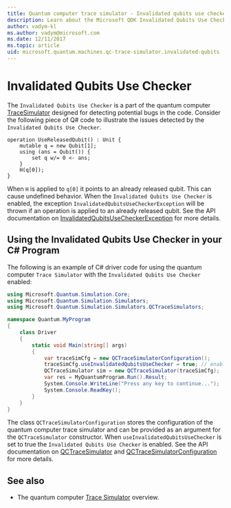 ```yaml
---
title: Quantum computer trace simulator - Invalidated qubits use checker
description: Learn about the Microsoft QDK Invalidated Qubits Use Checker, which checks your Q# code for potentially invalid qubits.
author: vadym-kl
ms.author: vadym@microsoft.com 
ms.date: 12/11/2017
ms.topic: article
uid: microsoft.quantum.machines.qc-trace-simulator.invalidated-qubits
---
```


# Invalidated Qubits Use Checker

The `Invalidated Qubits Use Checker` is a part of the quantum computer [TraceSimulator](xref:microsoft.quantum.machines.qc-trace-simulator.intro) designed for detecting potential bugs in the code. Consider the following piece of Q# code to illustrate the issues detected by the `Invalidated Qubits Use Checker`.

```qsharp
operation UseReleasedQubit() : Unit {
    mutable q = new Qubit[1];
    using (ans = Qubit()) {
        set q w/= 0 <- ans;
    }
    H(q[0]);
}
```

When `H` is applied to `q[0]` it points to an already released qubit. This can cause undefined behavior. When the `Invalidated Qubits Use Checker` is enabled, the exception `InvalidatedQubitsUseCheckerException` will be thrown if an operation is applied to an already released qubit. See the API documentation on [InvalidatedQubitsUseCheckerException](https://docs.microsoft.com/dotnet/api/Microsoft.Quantum.Simulation.Simulators.QCTraceSimulators.InvalidatedQubitsUseCheckerException) for more details.

## Using the Invalidated Qubits Use Checker in your C# Program

The following is an example of C# driver code for using the quantum computer `Trace
Simulator` with the `Invalidated Qubits Use Checker` enabled: 

```csharp
using Microsoft.Quantum.Simulation.Core;
using Microsoft.Quantum.Simulation.Simulators;
using Microsoft.Quantum.Simulation.Simulators.QCTraceSimulators;

namespace Quantum.MyProgram
{
    class Driver
    {
        static void Main(string[] args)
        {
            var traceSimCfg = new QCTraceSimulatorConfiguration();
            traceSimCfg.useInvalidatedQubitsUseChecker = true; // enables useInvalidatedQubitsUseChecker
            QCTraceSimulator sim = new QCTraceSimulator(traceSimCfg);
            var res = MyQuantumProgram.Run().Result;
            System.Console.WriteLine("Press any key to continue...");
            System.Console.ReadKey();
        }
    }
}
```

The class `QCTraceSimulatorConfiguration` stores the configuration of the quantum
computer trace simulator and can be provided as an argument for
the `QCTraceSimulator` constructor. When `useInvalidatedQubitsUseChecker` is set to true
the `Invalidated Qubits Use Checker` is enabled. See the API documentation on [QCTraceSimulator](https://docs.microsoft.com/dotnet/api/Microsoft.Quantum.Simulation.Simulators.QCTraceSimulators.QCTraceSimulator) and [QCTraceSimulatorConfiguration](https://docs.microsoft.com/dotnet/api/Microsoft.Quantum.Simulation.Simulators.QCTraceSimulators.QCTraceSimulatorConfiguration) for more details.

## See also ##

- The quantum computer [Trace Simulator](xref:microsoft.quantum.machines.qc-trace-simulator.intro) overview.
